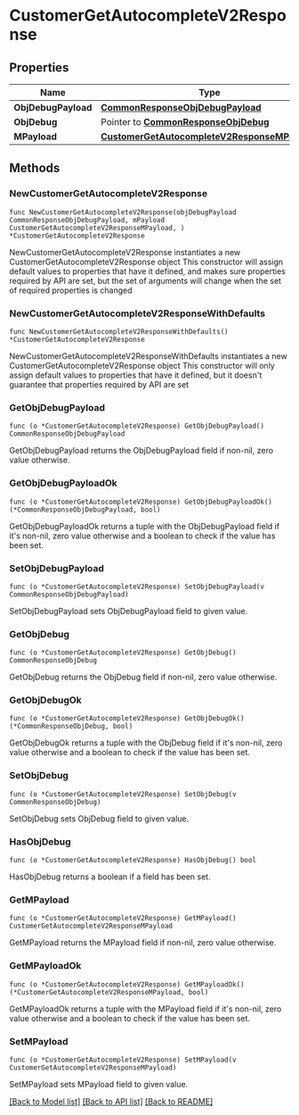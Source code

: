 # CustomerGetAutocompleteV2Response

## Properties

Name | Type | Description | Notes
------------ | ------------- | ------------- | -------------
**ObjDebugPayload** | [**CommonResponseObjDebugPayload**](CommonResponseObjDebugPayload.md) |  | 
**ObjDebug** | Pointer to [**CommonResponseObjDebug**](CommonResponseObjDebug.md) |  | [optional] 
**MPayload** | [**CustomerGetAutocompleteV2ResponseMPayload**](CustomerGetAutocompleteV2ResponseMPayload.md) |  | 

## Methods

### NewCustomerGetAutocompleteV2Response

`func NewCustomerGetAutocompleteV2Response(objDebugPayload CommonResponseObjDebugPayload, mPayload CustomerGetAutocompleteV2ResponseMPayload, ) *CustomerGetAutocompleteV2Response`

NewCustomerGetAutocompleteV2Response instantiates a new CustomerGetAutocompleteV2Response object
This constructor will assign default values to properties that have it defined,
and makes sure properties required by API are set, but the set of arguments
will change when the set of required properties is changed

### NewCustomerGetAutocompleteV2ResponseWithDefaults

`func NewCustomerGetAutocompleteV2ResponseWithDefaults() *CustomerGetAutocompleteV2Response`

NewCustomerGetAutocompleteV2ResponseWithDefaults instantiates a new CustomerGetAutocompleteV2Response object
This constructor will only assign default values to properties that have it defined,
but it doesn't guarantee that properties required by API are set

### GetObjDebugPayload

`func (o *CustomerGetAutocompleteV2Response) GetObjDebugPayload() CommonResponseObjDebugPayload`

GetObjDebugPayload returns the ObjDebugPayload field if non-nil, zero value otherwise.

### GetObjDebugPayloadOk

`func (o *CustomerGetAutocompleteV2Response) GetObjDebugPayloadOk() (*CommonResponseObjDebugPayload, bool)`

GetObjDebugPayloadOk returns a tuple with the ObjDebugPayload field if it's non-nil, zero value otherwise
and a boolean to check if the value has been set.

### SetObjDebugPayload

`func (o *CustomerGetAutocompleteV2Response) SetObjDebugPayload(v CommonResponseObjDebugPayload)`

SetObjDebugPayload sets ObjDebugPayload field to given value.


### GetObjDebug

`func (o *CustomerGetAutocompleteV2Response) GetObjDebug() CommonResponseObjDebug`

GetObjDebug returns the ObjDebug field if non-nil, zero value otherwise.

### GetObjDebugOk

`func (o *CustomerGetAutocompleteV2Response) GetObjDebugOk() (*CommonResponseObjDebug, bool)`

GetObjDebugOk returns a tuple with the ObjDebug field if it's non-nil, zero value otherwise
and a boolean to check if the value has been set.

### SetObjDebug

`func (o *CustomerGetAutocompleteV2Response) SetObjDebug(v CommonResponseObjDebug)`

SetObjDebug sets ObjDebug field to given value.

### HasObjDebug

`func (o *CustomerGetAutocompleteV2Response) HasObjDebug() bool`

HasObjDebug returns a boolean if a field has been set.

### GetMPayload

`func (o *CustomerGetAutocompleteV2Response) GetMPayload() CustomerGetAutocompleteV2ResponseMPayload`

GetMPayload returns the MPayload field if non-nil, zero value otherwise.

### GetMPayloadOk

`func (o *CustomerGetAutocompleteV2Response) GetMPayloadOk() (*CustomerGetAutocompleteV2ResponseMPayload, bool)`

GetMPayloadOk returns a tuple with the MPayload field if it's non-nil, zero value otherwise
and a boolean to check if the value has been set.

### SetMPayload

`func (o *CustomerGetAutocompleteV2Response) SetMPayload(v CustomerGetAutocompleteV2ResponseMPayload)`

SetMPayload sets MPayload field to given value.



[[Back to Model list]](../README.md#documentation-for-models) [[Back to API list]](../README.md#documentation-for-api-endpoints) [[Back to README]](../README.md)


